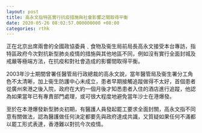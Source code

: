 ```yaml
---
layout: post
title: 高永文指特區實行抗疫措施與社會影響之間取得平衡
date: 2020-05-26 08:02:57.000000000 +08:00
categories: rthk
---
```


正在北京出席兩會的全國政協委員﹑食物及衞生局前局長高永文接受本台專訪，指特區政府今次對抗新型肺炎疫情的措施與其他地區不同，例如沒有實行全面封城及戒嚴等極端方法，在抗疫和對社會造成的影響間取得平衡。

2003年沙士期間曾署任醫管局行政總裁的高永文說，當年醫管局及衞生署分工角色不太清晰，加上衞生防護中心未成立，患者早期接觸追蹤做得不太好，首個患者從廣州來港之後入院，政府在大約一個月後才知悉患者入住的酒店進行追蹤，他認為如果當年已有專責部門處理，或可很大程度地避免當年沙士在港爆發。

至於在本港爆發新型肺炎初期，有醫護人員發起罷工要求全面封關，高永文指不同意有關做法，認為醫護做任何決定都要先與政府達成共識，又質疑如果任何不滿都以罷工形式表達，香港難以對抗今次疫情。
